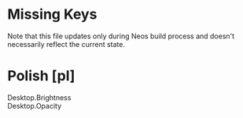# Missing Keys
Note that this file updates only during Neos build process and doesn't necessarily reflect the current state.

# Polish [pl]
Desktop.Brightness  
Desktop.Opacity  

